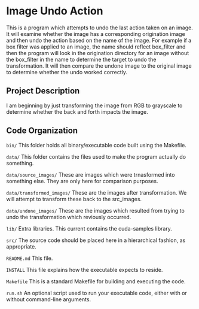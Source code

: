 # Image Undo Action
This is a program which attempts to undo the last action taken on an image. It will examine whether the image has a corresponding
origination image and then undo the action based on the name of the image. For example if a box filter was applied to an image, the
name should reflect box_filter and then the program will look in the origination directory for an image without the box_filter in
the name to determine the target to undo the transformation. It will then compare the undone image to the original image to determine
whether the undo worked correctly.

## Project Description

I am beginning by just transforming the image from RGB to grayscale to determine whether the back and forth impacts the image.

## Code Organization

```bin/```
This folder holds all binary/executable code built using the Makefile.

```data/```
This folder contains the files used to make the program actually do something.

```data/source_images/```
These are images which were trnasformed into something else. They are only here for comparison purposes.

```data/transformed_images/```
These are the images after transformation. We will attempt to transform these back to the src_images.

```data/undone_images/```
These are the images which resulted from trying to undo the transformation which reviously occurred.

```lib/```
Extra libraries. This current contains the cuda-samples library.

```src/```
The source code should be placed here in a hierarchical fashion, as appropriate.

```README.md```
This file.

```INSTALL```
This file explains how the executable expects to reside.

```Makefile```
This is a standard Makefile for building and executing the code.

```run.sh```
An optional script used to run your executable code, either with or without command-line arguments.
